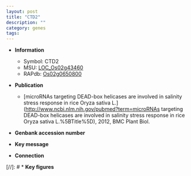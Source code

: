 ```yaml
---
layout: post
title: "CTD2"
description: ""
category: genes
tags: 
---
```


* **Information**  
    + Symbol: CTD2  
    + MSU: [LOC_Os02g43460](http://rice.plantbiology.msu.edu/cgi-bin/ORF_infopage.cgi?orf=LOC_Os02g43460)  
    + RAPdb: [Os02g0650800](http://rapdb.dna.affrc.go.jp/viewer/gbrowse_details/irgsp1?name=Os02g0650800)  

* **Publication**  
    + [microRNAs targeting DEAD-box helicases are involved in salinity stress response in rice Oryza sativa L.](http://www.ncbi.nlm.nih.gov/pubmed?term=microRNAs targeting DEAD-box helicases are involved in salinity stress response in rice Oryza sativa L.%5BTitle%5D), 2012, BMC Plant Biol.

* **Genbank accession number**  

* **Key message**  

* **Connection**  

[//]: # * **Key figures**  


